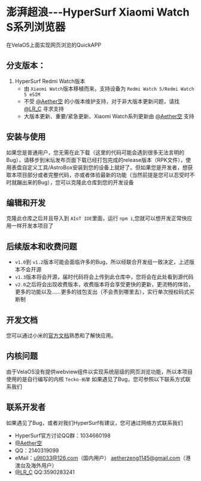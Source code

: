 # 澎湃超浪---HyperSurf Xiaomi Watch S系列浏览器
在VelaOS上面实现网页浏览的QuickAPP

## 分支版本：
1. HyperSurf Redmi Watch版本
   - 由 `Xiaomi Watch`版本移植而来，支持设备为 `Redmi Watch 5/Redmi Watch 5 eSIM`
   - 不受 [@Aether空](https://www.bandbbs.cn/members/1680068/) 的小版本维护支持，对于非大版本更新问题，请找 [@LR_C](https://www.bandbbs.cn/members/1397083/) 寻求支持
   - 大版本更新、重要/紧急更新、Xiaomi Watch系列更新由 [@Aether空](https://www.bandbbs.cn/members/1680068/) 支持


## 安装与使用
如果您是普通用户，您无需在此下载（这里的代码可能会遇到很多无法言明的Bug），请移步到米坛发布页面下载已经打包完成的release版本（RPK文件），使用表盘自定义工具/AstroBox安装到您的设备上就好了。但如果您是开发者，想获取本项目部分或者完整代码，亦或者体验最新的功能（当然前提是您可以忍受时不时就蹦出来的Bug），您可以克隆此仓库到您的开发设备

## 编辑和开发
克隆此仓库之后并且导入到 `AIoT IDE`里面，运行 `npm i`,您就可以想开发正常快应用一样开发本项目了

## 后续版本和收费问题
  - `v1.0`到 `v1.2`版本可能会面临许多的Bug，所以经联合开发组一致决定，上述版本不会开源
  - `v1.3`版本将会开源，届时代码将会上传到此仓库中，您将会在此处看到源代码
  - `v2.0`之后将会出现收费版本，收费版本将会享受更快的更新，更流畅的体验，更多的功能以及......更多的钱包支出（不会贵到哪里去），实行单次授权码式买断制

## 开发文档

您可以通过小米的[官方文档](https://iot.mi.com/vela/quickapp)熟悉和了解快应用。

## 内核问题
由于VelaOS没有提供webview组件以实现系统层级的网页浏览功能，所以本项目使用的是自行编写的内核 `Tecko-拓擎`
如果遇见了Bug，您可参照以下联系方式联系我们

## 联系开发者
如果遇见了Bug，或者对我们HyperSurf有建议，您可通过网络方式联系我们
 - HyperSurf官方讨论QQ群：1034660198
 - [@Aether空](https://www.bandbbs.cn/members/1680068/)
  - QQ：2140319099
  - eMail：u9ll033@126.com（国内用户）
           aetherzeng1145@gmail.com（港澳台及海外用户）
 - [@LR_C](https://www.bandbbs.cn/members/1397083/) QQ:3590283241

